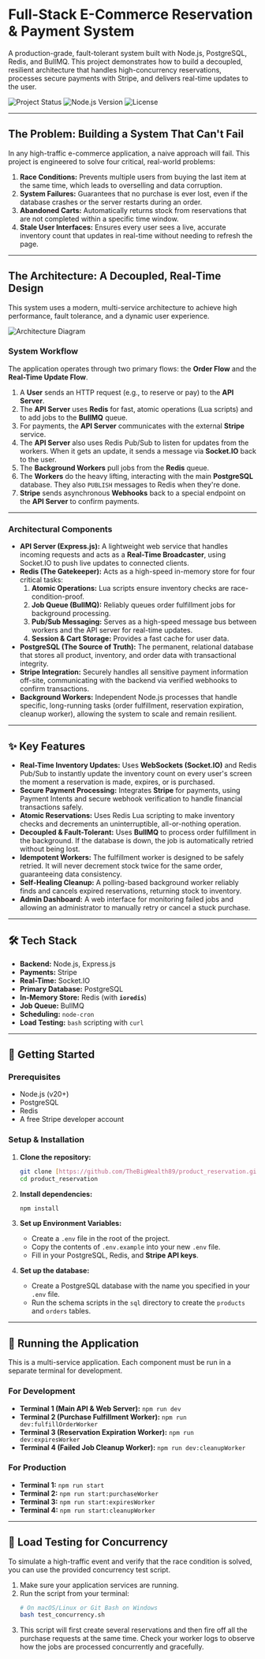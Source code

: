 # Full-Stack E-Commerce Reservation & Payment System

A production-grade, fault-tolerant system built with Node.js, PostgreSQL, Redis, and BullMQ. This project demonstrates how to build a decoupled, resilient architecture that handles high-concurrency reservations, processes secure payments with Stripe, and delivers real-time updates to the user.

![Project Status](https://img.shields.io/badge/status-complete-brightgreen)
![Node.js Version](https://img.shields.io/badge/node-%3E%3D20-blue)
![License](https://img.shields.io/badge/license-MIT-lightgrey)

---

## The Problem: Building a System That Can't Fail

In any high-traffic e-commerce application, a naive approach will fail. This project is engineered to solve four critical, real-world problems:

1.  **Race Conditions:** Prevents multiple users from buying the last item at the same time, which leads to overselling and data corruption.
2.  **System Failures:** Guarantees that no purchase is ever lost, even if the database crashes or the server restarts during an order.
3.  **Abandoned Carts:** Automatically returns stock from reservations that are not completed within a specific time window.
4.  **Stale User Interfaces:** Ensures every user sees a live, accurate inventory count that updates in real-time without needing to refresh the page.

---

## The Architecture: A Decoupled, Real-Time Design

This system uses a modern, multi-service architecture to achieve high performance, fault tolerance, and a dynamic user experience.

![Architecture Diagram](https://raw.githubusercontent.com/TheBigWealth89/product_reservation/main/src/assets/reservation_diagram.drawi.png)

### System Workflow

The application operates through two primary flows: the **Order Flow** and the **Real-Time Update Flow**.
1.  A **User** sends an HTTP request (e.g., to reserve or pay) to the **API Server**.
2.  The **API Server** uses **Redis** for fast, atomic operations (Lua scripts) and to add jobs to the **BullMQ** queue.
3.  For payments, the **API Server** communicates with the external **Stripe** service.
4.  The **API Server** also uses Redis Pub/Sub to listen for updates from the workers. When it gets an update, it sends a message via **Socket.IO** back to the user.
5.  The **Background Workers** pull jobs from the **Redis** queue.
6.  The **Workers** do the heavy lifting, interacting with the main **PostgreSQL** database. They also `PUBLISH` messages to Redis when they're done.
7.  **Stripe** sends asynchronous **Webhooks** back to a special endpoint on the **API Server** to confirm payments.

---

### Architectural Components

- **API Server (Express.js):** A lightweight web service that handles incoming requests and acts as a **Real-Time Broadcaster**, using Socket.IO to push live updates to connected clients.
- **Redis (The Gatekeeper):** Acts as a high-speed in-memory store for four critical tasks:
  1.  **Atomic Operations:** Lua scripts ensure inventory checks are race-condition-proof.
  2.  **Job Queue (BullMQ):** Reliably queues order fulfillment jobs for background processing.
  3.  **Pub/Sub Messaging:** Serves as a high-speed message bus between workers and the API server for real-time updates.
  4.  **Session & Cart Storage:** Provides a fast cache for user data.
- **PostgreSQL (The Source of Truth):** The permanent, relational database that stores all product, inventory, and order data with transactional integrity.
- **Stripe Integration:** Securely handles all sensitive payment information off-site, communicating with the backend via verified webhooks to confirm transactions.
- **Background Workers:** Independent Node.js processes that handle specific, long-running tasks (order fulfillment, reservation expiration, cleanup worker), allowing the system to scale and remain resilient.

---

## ✨ Key Features

- **Real-Time Inventory Updates:** Uses **WebSockets (Socket.IO)** and Redis Pub/Sub to instantly update the inventory count on every user's screen the moment a reservation is made, expires, or is purchased.
- **Secure Payment Processing:** Integrates **Stripe** for payments, using Payment Intents and secure webhook verification to handle financial transactions safely.
- **Atomic Reservations:** Uses Redis Lua scripting to make inventory checks and decrements an uninterruptible, all-or-nothing operation.
- **Decoupled & Fault-Tolerant:** Uses **BullMQ** to process order fulfillment in the background. If the database is down, the job is automatically retried without being lost.
- **Idempotent Workers:** The fulfillment worker is designed to be safely retried. It will never decrement stock twice for the same order, guaranteeing data consistency.
- **Self-Healing Cleanup:** A polling-based background worker reliably finds and cancels expired reservations, returning stock to inventory.
- **Admin Dashboard:** A web interface for monitoring failed jobs and allowing an administrator to manually retry or cancel a stuck purchase.

---

## 🛠️ Tech Stack

- **Backend:** Node.js, Express.js
- **Payments:** Stripe
- **Real-Time:** Socket.IO
- **Primary Database:** PostgreSQL
- **In-Memory Store:** Redis (with **`ioredis`**)
- **Job Queue:** BullMQ
- **Scheduling:** `node-cron`
- **Load Testing:** `bash` scripting with `curl`

---

## 🚀 Getting Started

### Prerequisites

- Node.js (v20+)
- PostgreSQL
- Redis
- A free Stripe developer account

### Setup & Installation

1.  **Clone the repository:**

    ```bash
    git clone [https://github.com/TheBigWealth89/product_reservation.git](https://github.com/TheBigWealth89/product_reservation.git)
    cd product_reservation
    ```

2.  **Install dependencies:**

    ```bash
    npm install
    ```

3.  **Set up Environment Variables:**

    - Create a `.env` file in the root of the project.
    - Copy the contents of `.env.example` into your new `.env` file.
    - Fill in your PostgreSQL, Redis, and **Stripe API keys**.

4.  **Set up the database:**
    - Create a PostgreSQL database with the name you specified in your `.env` file.
    - Run the schema scripts in the `sql` directory to create the `products` and `orders` tables.

---

## 🏃 Running the Application

This is a multi-service application. Each component must be run in a separate terminal for development.

### For Development

- **Terminal 1 (Main API & Web Server):** `npm run dev`
- **Terminal 2 (Purchase Fulfillment Worker):** `npm run dev:fulfillOrderWorker`
- **Terminal 3 (Reservation Expiration Worker):** `npm run dev:expiresWorker`
- **Terminal 4 (Failed Job Cleanup Worker):** `npm run dev:cleanupWorker`

### For Production

- **Terminal 1:** `npm run start`
- **Terminal 2:** `npm run start:purchaseWorker`
- **Terminal 3:** `npm run start:expiresWorker`
- **Terminal 4:** `npm run start:cleanupWorker`

---

## 🧪 Load Testing for Concurrency

To simulate a high-traffic event and verify that the race condition is solved, you can use the provided concurrency test script.

1.  Make sure your application services are running.
2.  Run the script from your terminal:
    ```bash
    # On macOS/Linux or Git Bash on Windows
    bash test_concurrency.sh
    ```
3.  This script will first create several reservations and then fire off all the purchase requests at the same time. Check your worker logs to observe how the jobs are processed concurrently and gracefully.
